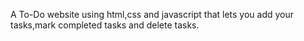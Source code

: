 A To-Do website using html,css and javascript that lets you add your tasks,mark completed tasks and delete tasks.
